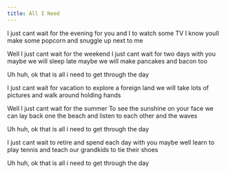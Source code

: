 ```yaml
---
title: All I Need
---
```


I just cant wait for the evening
for you and I to watch some TV
I know youll make some popcorn
and snuggle up next to me

Well I just cant wait for the weekend
I just cant wait for two days with you
maybe we will sleep late
maybe we will make pancakes and bacon too

Uh huh, ok that is all i need to get through the day

I just cant wait for vacation
to explore a foreign land
we will take lots of pictures
and walk around holding hands

Well I just cant wait for the summer
To see the sunshine on your face
we can lay back one the beach
and listen to each other and the waves

Uh huh, ok that is all i need to get through the day

I just cant wait to retire
and spend each day with you
maybe well learn to play tennis
and teach our grandkids to tie their shoes

Uh huh, ok that is all i need to get through the day
